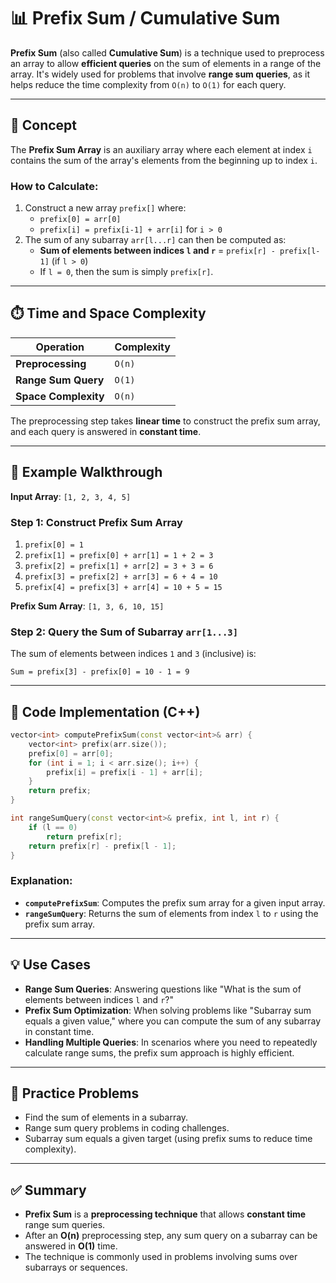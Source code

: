 # 📊 Prefix Sum / Cumulative Sum

**Prefix Sum** (also called **Cumulative Sum**) is a technique used to preprocess an array to allow **efficient queries** on the sum of elements in a range of the array. It's widely used for problems that involve **range sum queries**, as it helps reduce the time complexity from `O(n)` to `O(1)` for each query.

---

## 🧠 Concept

The **Prefix Sum Array** is an auxiliary array where each element at index `i` contains the sum of the array's elements from the beginning up to index `i`.

### How to Calculate:

1. Construct a new array `prefix[]` where:
   - `prefix[0] = arr[0]`
   - `prefix[i] = prefix[i-1] + arr[i]` for `i > 0`
2. The sum of any subarray `arr[l...r]` can then be computed as:
   - **Sum of elements between indices `l` and `r`** = `prefix[r] - prefix[l-1]` (if `l > 0`)
   - If `l = 0`, then the sum is simply `prefix[r]`.

---

## ⏱️ Time and Space Complexity

| Operation            | Complexity |
| -------------------- | ---------- |
| **Preprocessing**    | `O(n)`     |
| **Range Sum Query**  | `O(1)`     |
| **Space Complexity** | `O(n)`     |

The preprocessing step takes **linear time** to construct the prefix sum array, and each query is answered in **constant time**.

---

## 📌 Example Walkthrough

**Input Array**: `[1, 2, 3, 4, 5]`

### Step 1: Construct Prefix Sum Array

1. `prefix[0] = 1`
2. `prefix[1] = prefix[0] + arr[1] = 1 + 2 = 3`
3. `prefix[2] = prefix[1] + arr[2] = 3 + 3 = 6`
4. `prefix[3] = prefix[2] + arr[3] = 6 + 4 = 10`
5. `prefix[4] = prefix[3] + arr[4] = 10 + 5 = 15`

**Prefix Sum Array**: `[1, 3, 6, 10, 15]`

### Step 2: Query the Sum of Subarray `arr[1...3]`

The sum of elements between indices `1` and `3` (inclusive) is:

```
Sum = prefix[3] - prefix[0] = 10 - 1 = 9
```

---

## 🔄 Code Implementation (C++)

```cpp
vector<int> computePrefixSum(const vector<int>& arr) {
    vector<int> prefix(arr.size());
    prefix[0] = arr[0];
    for (int i = 1; i < arr.size(); i++) {
        prefix[i] = prefix[i - 1] + arr[i];
    }
    return prefix;
}

int rangeSumQuery(const vector<int>& prefix, int l, int r) {
    if (l == 0)
        return prefix[r];
    return prefix[r] - prefix[l - 1];
}
```

### Explanation:

- **`computePrefixSum`**: Computes the prefix sum array for a given input array.
- **`rangeSumQuery`**: Returns the sum of elements from index `l` to `r` using the prefix sum array.

---

## 💡 Use Cases

- **Range Sum Queries**: Answering questions like "What is the sum of elements between indices `l` and `r`?"
- **Prefix Sum Optimization**: When solving problems like "Subarray sum equals a given value," where you can compute the sum of any subarray in constant time.
- **Handling Multiple Queries**: In scenarios where you need to repeatedly calculate range sums, the prefix sum approach is highly efficient.

---

## 🧪 Practice Problems

- Find the sum of elements in a subarray.
- Range sum query problems in coding challenges.
- Subarray sum equals a given target (using prefix sums to reduce time complexity).

---

## ✅ Summary

- **Prefix Sum** is a **preprocessing technique** that allows **constant time** range sum queries.
- After an **O(n)** preprocessing step, any sum query on a subarray can be answered in **O(1)** time.
- The technique is commonly used in problems involving sums over subarrays or sequences.

